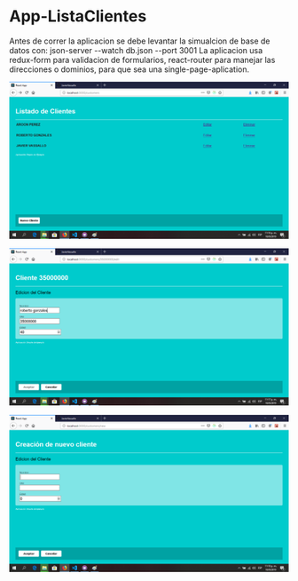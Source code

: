 # App-ListaClientes
 Antes de correr la aplicacion se debe levantar la simualcion de base de datos con: json-server --watch db.json --port 3001
 La aplicacion usa redux-form para validacion de formularios, react-router para manejar las direcciones o dominios, para que sea una single-page-aplication.
 
 ![](https://github.com/JavierVassallo/App-ListaClientes/blob/master/imgreadme/1.png)
 
 ![](https://github.com/JavierVassallo/App-ListaClientes/blob/master/imgreadme/2.png)
 
 ![](https://github.com/JavierVassallo/App-ListaClientes/blob/master/imgreadme/3.png)
